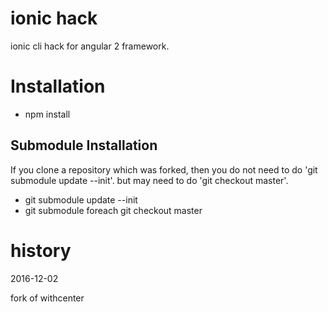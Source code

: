 # ionic hack

ionic cli hack for angular 2 framework.




# Installation

* npm install

## Submodule Installation

If you clone a repository which was forked, then you do not need to do 'git submodule update --init'. but may need to do 'git checkout master'.

* git submodule update --init
* git submodule foreach git checkout master



# history

2016-12-02

fork of withcenter